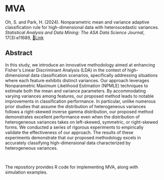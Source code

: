 # MVA

Oh, S. and Park, H. (2024). Nonparametric mean and variance adaptive
classification rule for high-dimensional data with heteroscedastic variances.
<em>Statistical Analysis and Data Mining: The ASA Data Science Journal</em>,
17(3):e11689, <a href="https://doi.org/10.1002/sam.11689">🔗Link</a>
<br> 

## Abstract 
In this study, we introduce an innovative methodology aimed at enhancing Fisher's Linear Discriminant Analysis (LDA) in the context of high-dimensional data classification scenarios, specifically addressing situations where each feature exhibits distinct variances. Our approach leverages Nonparametric Maximum Likelihood Estimation (NPMLE) techniques to estimate both the mean and variance parameters.
By accommodating varying variances among features, our proposed method leads to notable improvements in classification performance. 
In particular, unlike numerous prior studies that assume the distribution of heterogeneous variances follows a right-skewed inverse gamma distribution, our proposed method demonstrates excellent performance even when the distribution of heterogeneous variances takes on left-skewed, symmetric, or right-skewed forms.
We conducted a series of rigorous experiments to empirically validate the effectiveness of our approach. The results of these experiments demonstrate that our proposed methodology excels in accurately classifying high-dimensional data characterized by heterogeneous variances.

<br>

The repository provides R code for implementing MVA, along with simulation examples.






